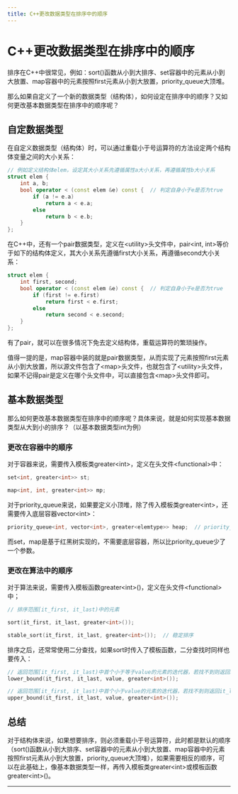 ```yaml
---
title: C++更改数据类型在排序中的顺序
---
```


# C++更改数据类型在排序中的顺序

<script type="text/javascript" src="/include/head.js"></script>

排序在C++中很常见，例如：sort()函数从小到大排序、set容器中的元素从小到大放置、map容器中的元素按照first元素从小到大放置，priority_queue大顶堆。

那么如果自定义了一个新的数据类型（结构体），如何设定在排序中的顺序？又如何更改基本数据类型在排序中的顺序呢？

## 自定数据类型

在自定义数据类型（结构体）时，可以通过重载小于号运算符的方法设定两个结构体变量之间的大小关系：

```C++
// 例如定义结构体elem，设定其大小关系先遵循属性a大小关系，再遵循属性b大小关系
struct elem {
    int a, b;
    bool operator < (const elem &e) const {  // 判定自身小于e是否为true
        if (a != e.a)
            return a < e.a;
        else
            return b < e.b;
    }
};
```

在C++中，还有一个pair数据类型，定义在\<utility\>头文件中，pair\<int, int\>等价于如下的结构体定义，其大小关系先遵循first大小关系，再遵循second大小关系：

```C++
struct elem {
    int first, second;
    bool operator < (const elem &e) const {  // 判定自身小于e是否为true
        if (first != e.first)
            return first < e.first;
        else
            return second < e.second;
    }
};
```

有了pair，就可以在很多情况下免去定义结构体，重载运算符的繁琐操作。

值得一提的是，map容器中装的就是pair数据类型，从而实现了元素按照first元素从小到大放置，所以源文件包含了\<map\>头文件，也就包含了\<utility\>头文件，如果不记得pair是定义在哪个头文件中，可以直接包含\<map\>头文件即可。

## 基本数据类型

那么如何更改基本数据类型在排序中的顺序呢？具体来说，就是如何实现基本数据类型从大到小的排序？（以基本数据类型int为例）

### 更改在容器中的顺序

对于容器来说，需要传入模板类greater\<int\>，定义在头文件\<functional\>中：

```C++
set<int, greater<int>> st;

map<int, int, greater<int>> mp;
```

对于priority_queue来说，如果要定义小顶堆，除了传入模板类greater\<int\>，还需要传入底层容器vector\<int\>：

```C++
priority_queue<int, vector<int>, greater<elemtype>> heap;  // priority_queue基于vector容器和heap处理规则实现，所以传入vector<int>
```

而set，map是基于红黑树实现的，不需要底层容器，所以比priority_queue少了一个参数。

### 更改在算法中的顺序

对于算法来说，需要传入模板函数greater\<int\>()，定义在头文件\<functional\>中；

```C++
// 排序范围[it_first, it_last)中的元素

sort(it_first, it_last, greater<int>());

stable_sort(it_first, it_last, greater<int>());  // 稳定排序
```

排序之后，还常常使用二分查找，如果sort时传入了模板函数，二分查找时同样也要传入：

```C++
// 返回范围[it_first, it_last)中首个小于等于value的元素的迭代器，若找不到则返回it_last
lower_bound(it_first, it_last, value, greater<int>());

// 返回范围[it_first, it_last)中首个小于value的元素的迭代器，若找不到则返回it_last
upper_bound(it_first, it_last, value, greater<int>());
```

## 总结

对于结构体来说，如果想要排序，则必须重载小于号运算符，此时都是默认的顺序（sort()函数从小到大排序、set容器中的元素从小到大放置、map容器中的元素按照first元素从小到大放置，priority_queue大顶堆），如果需要相反的顺序，可以在此基础上，像基本数据类型一样，再传入模板类greater\<int\>或模板函数greater\<int\>()。

---

<script type="text/javascript" src="/include/tail.js"></script>
